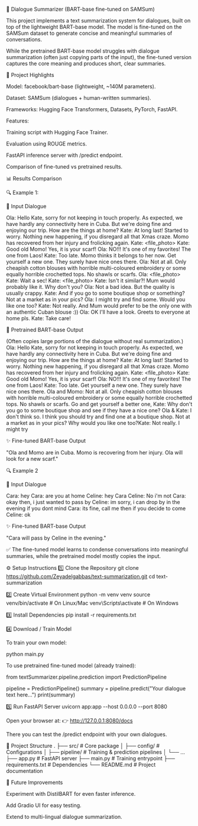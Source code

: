 📝 Dialogue Summarizer (BART-base fine-tuned on SAMSum)

This project implements a text summarization system for dialogues, built on top of the lightweight BART-base model.
The model is fine-tuned on the SAMSum dataset to generate concise and meaningful summaries of conversations.

While the pretrained BART-base model struggles with dialogue summarization (often just copying parts of the input), the fine-tuned version captures the core meaning and produces short, clear summaries.

🚀 Project Highlights

Model: facebook/bart-base (lightweight, ~140M parameters).

Dataset: SAMSum
 (dialogues + human-written summaries).

Frameworks: Hugging Face Transformers, Datasets, PyTorch, FastAPI.

Features:

Training script with Hugging Face Trainer.

Evaluation using ROUGE metrics.

FastAPI inference server with /predict endpoint.

Comparison of fine-tuned vs pretrained results.

📊 Results Comparison

🔍 Example 1:

📝 Input Dialogue

Ola: Hello Kate, sorry for not keeping in touch properly. As expected, we have hardly any connectivity here in Cuba. But we're doing fine and enjoying our trip. How are the things at home?
Kate: At long last! Started to worry. Nothing new happening, if you disregard all that Xmas craze. Momo has recovered from her injury and frolicking again.
Kate: <file_photo>
Kate: Good old Momo! Yes, it is your scarf!
Ola: NO!!! It's one of my favorites! The one from Laos!
Kate: Too late. Momo thinks it belongs to her now. Get yourself a new one. They surely have nice ones there.
Ola: Not at all. Only cheapish cotton blouses with horrible multi-coloured embroidery or some equally horrible crochetted tops. No shawls or scarfs.
Ola: <file_photo>
Kate: Wait a sec!
Kate: <file_photo>
Kate: Isn't it similar?! Mum would probably like it. Why don't you?
Ola: Not a bad idea. But the quality is usually crappy.
Kate: And if you go to some boutique shop or something? Not at a market as in your pics?
Ola: I might try and find some. Would you like one too?
Kate: Not really. And Mum would prefer to be the only one with an authentic Cuban blouse :))
Ola: OK I'll have a look. Greets to everyone at home pls.
Kate: Take care!


🤖 Pretrained BART-base Output

(Often copies large portions of the dialogue without real summarization.)
Ola: Hello Kate, sorry for not keeping in touch properly. As expected, we have hardly any connectivity here in Cuba. But we're doing fine and enjoying our trip. How are the things at home? Kate: At long last! Started to worry. Nothing new happening, if you disregard all that Xmas craze. Momo has recovered from her injury and frolicking again. Kate: <file_photo> Kate: Good old Momo! Yes, it is your scarf! Ola: NO!!! It's one of my favorites! The one from Laos! Kate: Too late. Get yourself a new one. They surely have nice ones there. Ola and Momo: Not at all. Only cheapish cotton blouses with horrible multi-coloured embroidery or some equally horrible crochetted tops. No shawls or scarfs. Go and get yourself a better one, Kate: Why don't you go to some boutique shop and see if they have a nice one? Ola & Kate: I don't think so. I think you should try and find one at a boutique shop. Not at a market as in your pics? Why would you like one too?Kate: Not really. I might try


✨ Fine-tuned BART-base Output

"Ola and Momo are in Cuba. Momo is recovering from her injury. Ola will look for a new scarf."

🔍 Example 2

📝 Input Dialogue

Cara: hey
Cara: are you at home
Celine: hey Cara
Celine: No i'm not
Cara: okay then, i just wanted to pass by
Celine: im sorry, i can drop by in the evening if you dont mind
Cara: its fine, call me then if you decide to come
Celine: ok


✨ Fine-tuned BART-base Output

"Cara will pass by Celine in the evening."


✅ The fine-tuned model learns to condense conversations into meaningful summaries, while the pretrained model mostly copies the input.

⚙️ Setup Instructions
1️⃣ Clone the Repository
git clone https://github.com/Zeyadelgabbas/text-summarization.git
cd text-summarization

2️⃣ Create Virtual Environment
python -m venv venv
source venv/bin/activate    # On Linux/Mac
venv\Scripts\activate       # On Windows

3️⃣ Install Dependencies
pip install -r requirements.txt

4️⃣ Download / Train Model

To train your own model:

python main.py


To use pretrained fine-tuned model (already trained):

from textSummarizer.pipeline.prediction import PredictionPipeline

pipeline = PredictionPipeline()
summary = pipeline.predict("Your dialogue text here...")
print(summary)

5️⃣ Run FastAPI Server
uvicorn app:app --host 0.0.0.0 --port 8080


Open your browser at:
👉 http://127.0.0.1:8080/docs

There you can test the /predict endpoint with your own dialogues.

📂 Project Structure
.
├── src/         # Core package
│   ├── config/             # Configurations
│   ├── pipeline/           # Training & prediction pipelines
│   └── ...
├── app.py                  # FastAPI server
├── main.py                 # Training entrypoint
├── requirements.txt        # Dependencies
└── README.md               # Project documentation

🔮 Future Improvements

Experiment with DistilBART for even faster inference.

Add Gradio UI for easy testing.

Extend to multi-lingual dialogue summarization.


